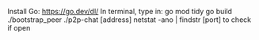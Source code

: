 
Install Go: https://go.dev/dl/
In terminal, type in:
go mod tidy
go build
./bootstrap_peer
./p2p-chat [address]
netstat -ano | findstr [port] to check if open 